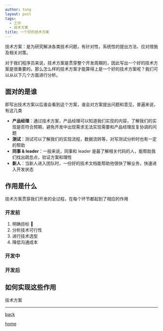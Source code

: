 ```yaml
---
author: tong
layout: post
tags:
  - 工作
  - 技术方案
title: 一个好的技术方案
---
```

技术方案：是为研究解决各类技术问题，有针对性，系统性的提出方法、应对措施及相关对策。

对于我们程序员来说，技术方案是贯穿整个开发周期的，因此写出一个好的技术方案是很重要的。那么怎么样的技术方案才能算得上是一个好的技术方案呢？我们可以从以下几个方面进行分析。
## 面对的是谁
即写出技术方案以后谁会看到这个方案，谁会对方案提出问题和意见，普遍来说，有这几类

- **产品经理**：通过技术方案，产品经理可以知道我们实现的内容，了解我们的实现是否符合预期，避免开发中出现需求无法实现需要和产品经理反复协调的问题
- **测试**：测试可以了解我们的实现流程，数据流转等，对写测试分析时也有一定的帮助
- **同事 & leader**：一般来说，同事和 leader 是最了解相关代码的人，能帮助我们找出疏忽点，验证方案和理性
- **新人**：当新人进入团队时，一份好的技术文档能帮助他很快了解业务，快速进入开发状态


## 作用是什么
技术方案贯穿我们开发的全过程，在每个环节都起到了相应的作用
### 开发前
1. 明确目标 🎯
2. 分析技术可行性
3. 进行技术选型
4. 降低沟通成本

### 开发中

### 开发后

## 如何实现这些作用

技术方案




---

[back](../think.md)

[home](../../../index.md)